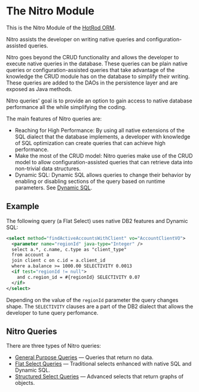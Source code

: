 # The Nitro Module

This is the Nitro Module of the [HotRod ORM](../README.md).

Nitro assists the developer on writing native queries and configuration-assisted queries.

Nitro goes beyond the CRUD functionality and allows the developer to execute native queries in the database.
These queries can be plain native queries or configuration-assisted queries that take advantage of the knowledge
the CRUD module has on the database to simplify their writing. These queries are added to the DAOs in the
persistence layer and are exposed as Java methods.

Nitro queries' goal is to provide an option to gain access to native database performance all the while
simplifying the coding.

The main features of Nitro queries are:

- Reaching for High Performance: By using all native extensions of the SQL dialect that the database implements,
a developer with knowledge of SQL optimization can create queries that can achieve high performance.
- Make the most of the CRUD model: Nitro queries make use of the CRUD model to allow configuration-assisted
queries that can retrieve data into non-trivial data structures.
- Dynamic SQL: Dynamic SQL allows queries to change their behavior by enabling or disabling sections of the
query based on runtime parameters. See [Dynamic SQL](nitro-dynamic-sql.md). 


## Example

The following query (a Flat Select) uses native DB2 features and Dynamic SQL:

```xml
<select method="findActiveAccountsWithClient" vo="AccountClientVO">
  <parameter name="regionId" java-type="Integer" />
  select a.*, c.name, c.type as "client_type"
  from account a
  join client c on c.id = a.client_id
  where a.balance >= 1000.00 SELECTIVITY 0.0013 
  <if test="regionId != null">
    and c.region_id = #{regionId} SELECTIVITY 0.07
  </if>
</select>
```

Depending on the value of the `regionId` parameter the query changes shape. The `SELECTIVITY` clauses are a part of the DB2 dialect
that allows the developer to tune query perfomance.


## Nitro Queries

There are three types of Nitro queries:

- [General Purpose Queries](nitro-general-purpose.md) &mdash; Queries that return no data.
- [Flat Select Queries](nitro-flat-selects.md) &mdash; Traditional selects enhanced with native SQL and Dynamic SQL.
- [Structured Select Queries](nitro-structured-selects.md) &mdash; Advanced selects that return graphs of objects.


